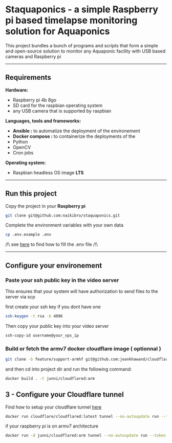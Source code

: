 # Staquaponics - a simple Raspberry pi based timelapse monitoring solution for Aquaponics

This project bundles a bunch of programs and scripts that form a simple and open-source solution to monitor any Aquaponic facility with USB based cameras and Raspberry pi

---

## Requirements

**Hardware:**

- Raspberry pi 4b 8go
- SD card for the raspbian operating system
- any USB camera that is supported by raspbian

**Languages, tools and frameworks:**

- **Ansible :** to automatize the deployment of the environement
- **Docker compose :** to containerize the deployments of the
- Python
- OpenCV
- Cron jobs

**Operating system:**

- Raspbian headless OS image **LTS**

---

## Run this project

Copy the project in your **Raspberry pi**

```sh
git clone git@github.com:naikibro/staquaponics.git
```

Complete the environment variables with your own data

```sh
cp .env.example .env
```

/!\ see [here]() to find how to fill the .env file /!\

---

## Configure your environement

### Paste your ssh public key in the video server

This ensures that your system will have authorization to send files to the server via scp

first create your ssh key if you dont have one

```sh
ssh-keygen -t rsa -b 4096
```

Then copy your public key into your video server

```sh
ssh-copy-id username@your_vps_ip
```

### Build or fetch the armv7 docker cloudflare image ( optionnal )
```sh
git clone -b feature/support-armhf git@github.com:jeankhawand/cloudflared.git 
```
and then cd into project dir and run the following command:


```sh
docker build . -t junni/cloudflared:arm
```

## 3 - Configure your Cloudflare tunnel
Find how to setup your cloudflare tunnel [here](https://www.youtube.com/watch?v=ey4u7OUAF3c)

```sh
docker run cloudflare/cloudflared:latest tunnel --no-autoupdate run --token your-cloudfare-tunnel-token
```
if your raspberry pi is on armv7 architecture
```sh
docker run -d junni/cloudflared:arm tunnel --no-autoupdate run --token your-cloudfare-tunnel-token
```


